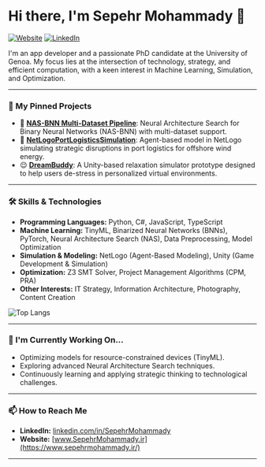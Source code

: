 # Hi there, I'm Sepehr Mohammady 👋

<a href="https://www.sepehrmohammady.ir/" target="_blank"><img src="https://img.shields.io/badge/Website-0077B5?style=social&logo=linkedin" alt="Website"></a> 
<a href="https://linkedin.com/in/SepehrMohammady" target="_blank"><img src="https://img.shields.io/badge/LinkedIn-0077B5?style=social&logo=linkedin" alt="LinkedIn"></a>

I'm an app developer and a passionate PhD candidate at the University of Genoa. My focus lies at the intersection of technology, strategy, and efficient computation, with a keen interest in Machine Learning, Simulation, and Optimization.

---

### 🚀 My Pinned Projects

*   🧠 **[NAS-BNN Multi-Dataset Pipeline](https://github.com/SepehrMohammady/Efficient-NAS-BNN-Pipeline)**: Neural Architecture Search for Binary Neural Networks (NAS-BNN) with multi-dataset support.
*   🚢 **[NetLogoPortLogisticsSimulation](https://github.com/SepehrMohammady/NetLogoPortLogisticsSimulation)**: Agent-based model in NetLogo simulating strategic disruptions in port logistics for offshore wind energy.
*   😌 **[DreamBuddy](https://github.com/SepehrMohammady/DreamBuddy)**: A Unity-based relaxation simulator prototype designed to help users de-stress in personalized virtual environments.

---

### 🛠️ Skills & Technologies

*   **Programming Languages:** Python, C#, JavaScript, TypeScript
*   **Machine Learning:** TinyML, Binarized Neural Networks (BNNs), PyTorch, Neural Architecture Search (NAS), Data Preprocessing, Model Optimization
*   **Simulation & Modeling:** NetLogo (Agent-Based Modeling), Unity (Game Development & Simulation)
*   **Optimization:** Z3 SMT Solver, Project Management Algorithms (CPM, PRA)
*   **Other Interests:** IT Strategy, Information Architecture, Photography, Content Creation
  <img src="https://github-readme-stats.vercel.app/api/top-langs/?username=SepehrMohammady&layout=compact&theme=dark&hide_border=true&card_width=350" alt="Top Langs"/>

---

### 🌱 I'm Currently Working On...

*   Optimizing models for resource-constrained devices (TinyML).
*   Exploring advanced Neural Architecture Search techniques.
*   Continuously learning and applying strategic thinking to technological challenges.

---

### 📫 How to Reach Me

*   **LinkedIn:** [linkedin.com/in/SepehrMohammady](https://linkedin.com/in/SepehrMohammady)
*   **Website:** [www.SepehrMohammady.ir](https://www.sepehrmohammady.ir/)

---
